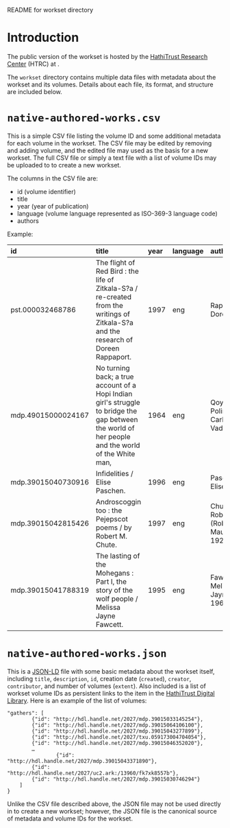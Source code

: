 README for workset directory

# Introduction
The public version of the workset is hosted by the [HathiTrust Research Center](http://analytics.hathitrust.org/) (HTRC) at <insert-link-here>.

The `workset` directory contains multiple data files with metadata about the workset and its volumes. Details about each file, its format, and structure are included below.



# `native-authored-works.csv`

This is a simple CSV file listing the volume ID and some additional metadata for each volume in the workset. The CSV file may be edited by removing and adding volume, and the edited file may used as the basis for a new workset. The full CSV file or simply a text file with a list of volume IDs may be uploaded to <insert-link-here> to create a new workset.

The columns in the CSV file are:

- id (volume identifier)
- title 
- year (year of publication)
- language (volume language represented as ISO-369-3 language code) <!-- is this correct? -->
- authors

Example:

| id | title | year | language | authors |
|:---|:---   |:---  |:---      |:---     |
| pst.000032468786 | The flight of Red Bird : the life of Zitkala-S?a / re-created from the writings of Zitkala-S?a and the research of Doreen Rappaport. | 1997 | eng | Rappaport, Doreen |
| mdp.49015000024167 | No turning back; a true account of a Hopi Indian girl's struggle to bridge the gap between the world of her people and the world of the White man, | 1964 | eng | Qoyawayma, Polingaysi; Carlson, Vada F |
| mdp.39015040730916 | Infidelities / Elise Paschen. | 1996 | eng | Paschen, Elise |
| mdp.39015042815426 | Androscoggin too : the Pejepscot poems / by Robert M. Chute. | 1997 | eng | Chute, Robert M. (Robert Maurice) 1926- |
| mdp.39015041788319 | The lasting of the Mohegans : Part I, the story of the wolf people / Melissa Jayne Fawcett. | 1995 | eng | Fawcett, Melissa Jayne 1960- |

# `native-authored-works.json`

This is a [JSON-LD](https://json-ld.org) file with some basic metadata about the workset itself, including `title`, `description`, `id`, creation date (`created`), `creator`, `contributor`, and number of volumes (`extent`). Also included is a list of workset volume IDs as persistent links to the item in the [HathiTrust Digital Library](https://hathitrust.org). Here is an example of the list of volumes:

```
"gathers": [
        {"id": "http://hdl.handle.net/2027/mdp.39015033145254"},
        {"id": "http://hdl.handle.net/2027/mdp.39015064106100"},
        {"id": "http://hdl.handle.net/2027/mdp.39015043277899"},
        {"id": "http://hdl.handle.net/2027/txu.059173004704054"},
        {"id": "http://hdl.handle.net/2027/mdp.39015046352020"},
        …
                {"id": "http://hdl.handle.net/2027/mdp.39015043371890"},
        {"id": "http://hdl.handle.net/2027/uc2.ark:/13960/fk7xk8557b"},
        {"id": "http://hdl.handle.net/2027/mdp.39015030746294"}
    ]
}
```

Unlike the CSV file described above, the JSON file may not be used directly in <insert-link-here> to create a new workset; however, the JSON file is the canonical source of metadata and volume IDs for the workset.







